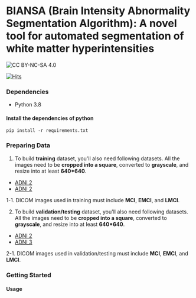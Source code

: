 # BIANSA (Brain Intensity Abnormality Segmentation Algorithm): A novel tool for automated segmentation of white matter hyperintensities

![CC BY-NC-SA 4.0][cc-by-nc-sa-shield]

[cc-by-nc-sa-shield]: https://img.shields.io/badge/License-CC%20BY--NC--SA%204.0-lightgrey.svg
[![Hits](https://hits.seeyoufarm.com/api/count/incr/badge.svg?url=https%3A%2F%2Fgithub.com%2FKevinTsaiCodes%2Fwmansa&count_bg=%2379C83D&title_bg=%23555555&icon=&icon_color=%23E7E7E7&title=hits&edge_flat=false)](https://hits.seeyoufarm.com)


### Dependencies
- Python 3.8

#### Install the dependencies of python

    pip install -r requirements.txt

### Preparing Data
1. To build **training** dataset, you'll also need following datasets. All the images need to be **cropped into a square**, converted to **grayscale**, and resize into at least **640*640**.
- [ADNI 2](https://adni.loni.usc.edu/)
- [ADNI 2](https://adni.loni.usc.edu/)

1-1. DICOM images used in training must include **MCI**, **EMCI**, and **LMCI**.

2. To build **validation/testing** dataset, you'll also need following datasets. All the images need to be **cropped into a square**, converted to **grayscale**, and resize into at least **640*640**.
- [ADNI 2](https://adni.loni.usc.edu/)
- [ADNI 3](https://adni.loni.usc.edu/)

2-1. DICOM images used in validation/testing must include **MCI**, **EMCI**, and **LMCI**.


### Getting Started
#### Usage
